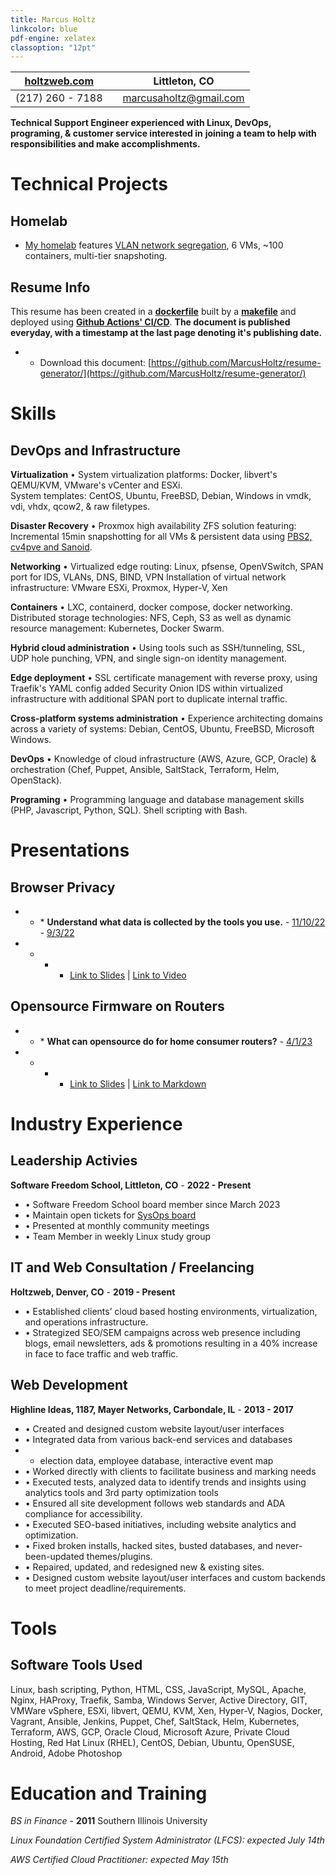 ```yaml
---
title: Marcus Holtz
linkcolor: blue
pdf-engine: xelatex
classoption: "12pt"
---
```


[holtzweb.com](https://holtzweb.com)       | |  Littleton, CO 
--------- | -------- | --------
<!-- 1086303594 * 2   OR   46611.2345685029 ^ 2 --> (217) 260 - 7188    | |  marcusaholtz@gmail.com


**Technical Support Engineer experienced with Linux, DevOps, programing, & customer service interested in**
**joining a team to help with responsibilities and make accomplishments.**




# Technical Projects


## Homelab
- [My homelab](https://docs.google.com/spreadsheets/d/e/2PACX-1vSi5v2k_D79Qt8x_NAfr766UzHH1ddsXiPcn0Epben6a6TGPmGV-ywPLrpR4mmk575Pt3c4XSK-3EI2/pubhtml?gid=1093046237&single=true) features [VLAN network segregation](https://docs.google.com/spreadsheets/d/1wGjdCJFOPo7gF1jrSo6Y9S_uc8N1rTyLKcYWGcmCcBk/edit?usp=sharing), 6 VMs, ~100 containers, multi-tier snapshoting.


## Resume Info

This resume has been created in a **[dockerfile](https://github.com/MarcusHoltz/resume-generator/blob/main/dockerfile)** built by a **[makefile](https://github.com/MarcusHoltz/resume-generator/blob/main/makefile)** and deployed using **[Github Actions' CI/CD](https://github.com/MarcusHoltz/resume-generator/blob/main/.github/workflows/docker-image.yml)**. **The document is published everyday, with a timestamp at the last page denoting it's publishing date.**

- - Download this document: [https://github.com/MarcusHoltz/resume-generator/](https://github.com/MarcusHoltz/resume-generator/)




# Skills


## DevOps and Infrastructure

**Virtualization** • System virtualization platforms: Docker, libvert's QEMU/KVM, VMware's vCenter and ESXi.     
System templates: CentOS, Ubuntu, FreeBSD, Debian, Windows in vmdk, vdi, vhdx, qcow2, & raw filetypes.

**Disaster Recovery** • Proxmox high availability ZFS solution featuring: 
Incremental 15min snapshotting for all VMs & persistent data using [PBS2, cv4pve and Sanoid](https://github.com/MarcusHoltz/proxmox-automatic-backups).

**Networking** • Virtualized edge routing: Linux, pfsense, OpenVSwitch, SPAN port for IDS, VLANs, DNS, BIND, VPN
Installation of virtual network infrastructure: VMware ESXi, Proxmox, Hyper-V, Xen

**Containers** • LXC, containerd, docker compose, docker networking. 
 Distributed storage technologies: NFS, Ceph, S3 as well as dynamic resource management: Kubernetes, Docker Swarm.

**Hybrid cloud administration** • Using tools such as SSH/tunneling, SSL, UDP hole punching, VPN, and single sign-on identity management. 

**Edge deployment** • SSL certificate management with reverse proxy, using Traefik's YAML config
added Security Onion IDS within virtualized infrastructure with additional SPAN port to duplicate internal traffic.

**Cross-platform systems administration** • Experience architecting domains across a variety of systems: Debian, CentOS, Ubuntu, FreeBSD, Microsoft Windows.

**DevOps** • Knowledge of cloud infrastructure (AWS, Azure, GCP, Oracle) & orchestration (Chef, Puppet, Ansible, SaltStack, Terraform, Helm, OpenStack).

**Programing** • Programming language and database management skills (PHP, Javascript, Python, SQL). Shell scripting with Bash. 



# Presentations

## Browser Privacy
- - \* **Understand what data is collected by the tools you use.** - [11/10/22](https://www.meetup.com/boulder-linux-users-group-blug/events/pqbkrqydcpbnb/) - [9/3/22](https://www.meetup.com/sofreeus/events/287663325/)

- - - - [Link to Slides](https://nextcloud.sofree.us/index.php/s/L4cP2rzXZQgBisp) | [Link to Video](https://nextcloud.sofree.us/index.php/s/6ntcY6iyDSnyLBZ)


## Opensource Firmware on Routers
- - \* **What can opensource do for home consumer routers?** - [4/1/23](https://www.meetup.com/sofreeus/events/292349413/)

- - - - [Link to Slides](https://www.holtzweb.com/openwrt-presentation.html) | [Link to Markdown](https://nextcloud.sofree.us/index.php/s/WWkasZJR8sT9RXj)




# Industry Experience


## Leadership Activies
**Software Freedom School, Littleton, CO** - **2022 - Present**

- • Software Freedom School board member since March 2023
- • Maintain open tickets for [SysOps board](https://gitlab.com/sofreeus/sfs-sysops/-/boards)
- • Presented at monthly community meetings
- • Team Member in weekly Linux study group


## IT and Web Consultation / Freelancing


**Holtzweb, Denver, CO**  -  **2019 - Present**

- • Established clients’ cloud based hosting environments, virtualization, and operations infrastructure.
- • Strategized SEO/SEM campaigns across web presence including blogs, email newsletters, ads & promotions resulting in a 40% increase in face to face traffic and web traffic.


## Web Development


**Highline Ideas, 1187, Mayer Networks, Carbondale, IL**  -  **2013 - 2017**

- • Created and designed custom website layout/user interfaces
- • Integrated data from various back-end services and databases
- - election data, employee database, interactive event map 
- • Worked directly with clients to facilitate business and marking needs
- • Executed tests, analyzed data to identify trends and insights using analytics tools and 3rd party optimization tools
- • Ensured all site development follows web standards and ADA compliance for accessibility.
- • Executed SEO-based initiatives, including website analytics and optimization.
- • Fixed broken installs, hacked sites, busted databases, and never-been-updated themes/plugins.
- • Repaired, updated, and redesigned new & existing sites.
- • Designed custom website layout/user interfaces and custom backends to meet project deadline/requirements. 


# Tools

## Software Tools Used
Linux, bash scripting, Python, HTML, CSS, JavaScript, MySQL, Apache, Nginx, HAProxy, Traefik, Samba, Windows Server, Active Directory, GIT, VMWare vSphere, ESXi, libvert, QEMU, KVM, Xen, Hyper-V, Nagios, Docker, Vagrant, Ansible, Jenkins, Puppet, Chef, SaltStack, Helm, Kubernetes, Terraform, AWS, GCP, Oracle Cloud, Microsoft Azure, Private Cloud Hosting, Red Hat Linux (RHEL), CentOS, Debian, Ubuntu, OpenSUSE, Android, Adobe Photoshop



# Education and Training
*BS in Finance*  -  **2011**
Southern Illinois University

*Linux Foundation Certified System Administrator (LFCS): expected July 14th*

*AWS Certified Cloud Practitioner: expected May 15th*